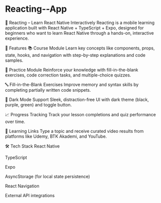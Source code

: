 # Reacting--App
📱 Reacting – Learn React Native Interactively
Reacting is a mobile learning application built with React Native + TypeScript + Expo, designed for beginners who want to learn React Native through a hands-on, interactive experience.

🚀 Features
📚 Course Module
Learn key concepts like components, props, state, hooks, and navigation with step-by-step explanations and code samples.

🧪 Practice Module
Reinforce your knowledge with fill-in-the-blank exercises, code correction tasks, and multiple-choice quizzes.

🔤 Fill-in-the-Blank Exercises
Improve memory and syntax skills by completing partially written code snippets.

🌙 Dark Mode Support
Sleek, distraction-free UI with dark theme (black, purple, green) and toggle button.

📈 Progress Tracking
Track your lesson completions and quiz performance over time.

🔗 Learning Links
Type a topic and receive curated video results from platforms like Udemy, BTK Akademi, and YouTube.

🛠️ Tech Stack
React Native

TypeScript

Expo

AsyncStorage (for local state persistence)

React Navigation

External API integrations
